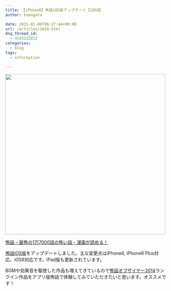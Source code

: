 ```yaml
---
title: 【iPhone6】怖話iOS版アップデート【iOS8】
author: komagata

date: 2015-01-08T06:27:44+00:00
url: /articles/1620.html
dsq_thread_id:
  - 4143132812
categories:
  - blog
tags:
  - information

---
```

[<img width="500px" src="http://i.gyazo.com/ff5b492d054535e070efa53593bbbc26.png" />][1]

[怖話 &#8211; 最怖の1万7000話の怖い話・漫画が読める！][1]

[怖話iOS版][1]をアップデートしました。主な変更点はiPhone6, iPhone6 Plus対応、iOS8対応です。iPad版も更新されています。

BGMや効果音を駆使した作品も増えてきているので<a href="http://kowabana.jp/rankings/koty/2014" target="_blank">怖話オブザイヤー2014</a>ランクイン作品をアプリ版怖話で体験してみていただきたいと思います。オススメです！

 [1]: https://itunes.apple.com/jp/app/bu-hua-zui-buno1wan5000huano/id564486792